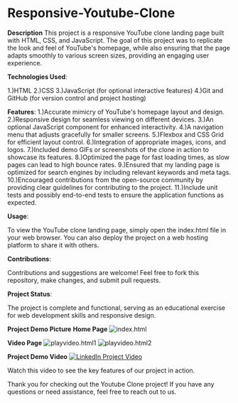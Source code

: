 # Responsive-Youtube-Clone



**Description**
This project is a responsive YouTube clone landing page built with HTML, CSS, and JavaScript. The goal of this project was to replicate the look and feel of YouTube's homepage, while also ensuring that the page adapts smoothly to various screen sizes, providing an engaging user experience.


**Technologies Used**:

1.)HTML
2.)CSS
3.)JavaScript (for optional interactive features)
4.)Git and GitHub (for version control and project hosting)



**Features**:
1.)Accurate mimicry of YouTube's homepage layout and design.
2.)Responsive design for seamless viewing on different devices.
3.)An optional JavaScript component for enhanced interactivity.
4.)A navigation menu that adjusts gracefully for smaller screens.
5.)Flexbox and CSS Grid for efficient layout control.
6.)Integration of appropriate images, icons, and logos.
7.)Included demo GIFs or screenshots of the clone in action to showcase its features.
8.)Optimized the page for fast loading times, as slow pages can lead to high bounce rates.
9.)Ensured that my landing page is optimized for search engines by including relevant keywords and meta tags.
10.)Encouraged contributions from the open-source community by providing clear guidelines for contributing to the project.
11.)Include unit tests and possibly end-to-end tests to ensure the application functions as expected.



**Usage**:

To view the YouTube clone landing page, simply open the index.html file in your web browser. You can also deploy the project on a web hosting platform to share it with others.

**Contributions**:

Contributions and suggestions are welcome! Feel free to fork this repository, make changes, and submit pull requests.

**Project Status**:

The project is complete and functional, serving as an educational exercise for web development skills and responsive design.


**Project Demo Picture**
**Home Page**
![index.html](https://drive.google.com/uc?export=download&id=1JUkiru_dfdZCJV1RiS2L0ofD6OyTj2og)

**Video Page**
![playvideo.html1](https://drive.google.com/uc?export=download&id=/17WwKUBJdaPEIDLEC9g9vo5KIsCzD9Vsn)
![playvideo.html2](https://drive.google.com/uc?export=download&id=//1leLAIMAA28LhSq6ur2I9xx5eX7b46MD2)

**Project Demo Video**
[![LinkedIn Project Video](https://drive.google.com/file/d/1rp2purWLQbKb4hUxbv1raai-qK_M24QS/preview)](https://drive.google.com/file/d/1rp2purWLQbKb4hUxbv1raai-qK_M24QS/preview)

Watch this video to see the key features of our project in action.





Thank you for checking out the Youtube Clone project! If you have any questions or need assistance, feel free to reach out to us.

